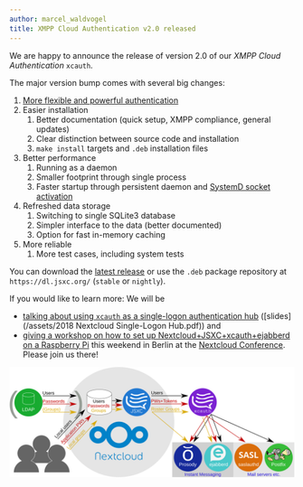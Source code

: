 ```yaml
---
author: marcel_waldvogel
title: XMPP Cloud Authentication v2.0 released
---
```

We are happy to announce the release of version 2.0 of our *XMPP Cloud Authentication* `xcauth`.

The major version bump comes with several big changes:

1. [More flexible and powerful authentication](https://www.jsxc.org/blog/2018/07/24/xcauth-v1.1.0-released.html)
1. Easier installation
   1. Better documentation (quick setup, XMPP compliance, general updates)
   1. Clear distinction between source code and installation
   1. `make install` targets and `.deb` installation files
1. Better performance
   1. Running as a daemon
   1. Smaller footprint through single process
   1. Faster startup through persistent daemon and [SystemD socket activation](https://www.freedesktop.org/software/systemd/man/systemd.socket.html)
1. Refreshed data storage
   1. Switching to single SQLite3 database
   1. Simpler interface to the data (better documented)
   1. Option for fast in-memory caching
1. More reliable
   1. More test cases, including system tests

You can download the [latest release](https://github.com/jsxc/xmpp-cloud-auth/releases/latest) or use the `.deb` package repository at `https://dl.jsxc.org/` (`stable` or `nightly`).

If you would like to learn more: We will be
* [talking about using `xcauth` as a single-logon authentication hub](https://eventyay.com/e/77d26f89/schedule/) ([slides](/assets/2018 Nextcloud Single-Logon Hub.pdf)) and
* [giving a workshop on how to set up Nextcloud+JSXC+xcauth+ejabberd on a Raspberry Pi](https://eventyay.com/e/77d26f89/schedule/)
this weekend in Berlin at the [Nextcloud Conference](https://nextcloud.com/conf/). Please join us there!

[![Authentication Hub: System Diagram](/assets/SystemDiagram.svg)](/assets/SystemDiagram.svg)
